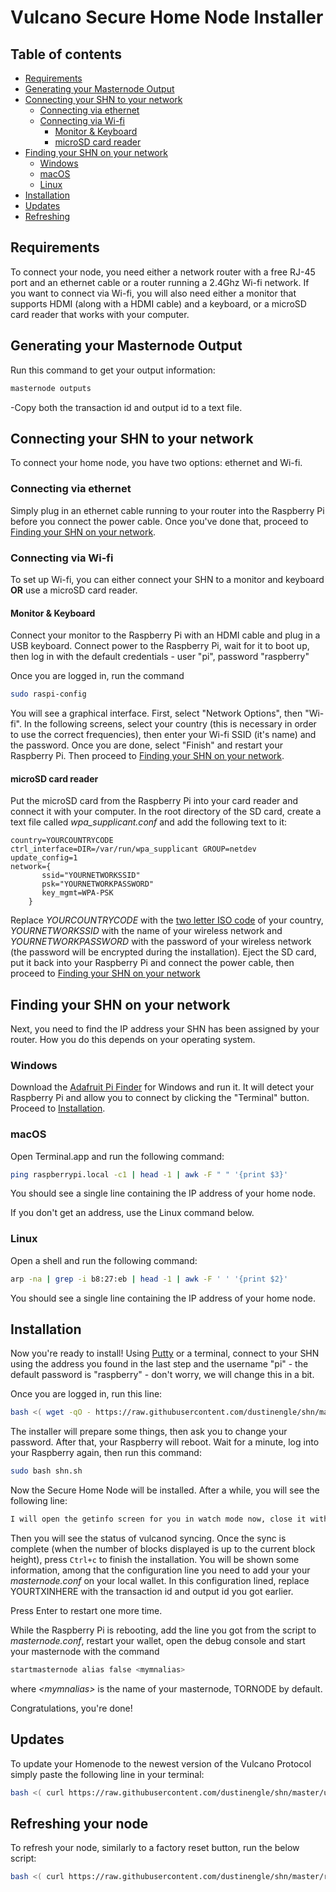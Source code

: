 # Vulcano Secure Home Node Installer

## Table of contents

- [Requirements](#requirements)
- [Generating your Masternode Output](#generating-your-masternode-output)
- [Connecting your SHN to your network](#connecting-your-shn-to-your-network)
  - [Connecting via ethernet](#connecting-via-ethernet)
  - [Connecting via Wi-fi](#connecting-via-wi-fi)
    - [Monitor & Keyboard](#monitor---keyboard)
    - [microSD card reader](#microsd-card-reader)
- [Finding your SHN on your network](#finding-your-shn-on-your-network)
  - [Windows](#windows)
  - [macOS](#macos)
  - [Linux](#linux)
- [Installation](#installation)
- [Updates](#updates)
- [Refreshing](#refreshing-your-node)

## Requirements

To connect your node, you need either a network router with a free RJ-45 port and an ethernet cable or a router running a 2.4Ghz Wi-fi network. If you want to connect via Wi-fi, you will also need either a monitor that supports HDMI (along with a HDMI cable) and a keyboard, or a microSD card reader that works with your computer.

## Generating your Masternode Output

Run this command to get your output information:

```bash
masternode outputs
```

-Copy both the transaction id and output id to a text file.

## Connecting your SHN to your network

To connect your home node, you have two options: ethernet and Wi-fi.

### Connecting via ethernet

Simply plug in an ethernet cable running to your router into the Raspberry Pi before you connect the power cable. Once you've done that, proceed to [Finding your SHN on your network](#finding-your-shn-on-your-network).

### Connecting via Wi-fi

To set up Wi-fi, you can either connect your SHN to a monitor and keyboard **OR** use a microSD card reader.

#### Monitor & Keyboard

Connect your monitor to the Raspberry Pi with an HDMI cable and plug in a USB keyboard. Connect power to the Raspberry Pi, wait for it to boot up, then log in with the default credentials - user "pi", password "raspberry"

Once you are logged in, run the command

```bash
sudo raspi-config
```

You will see a graphical interface. First, select "Network Options", then "Wi-fi". In the following screens, select your country (this is necessary in order to use the correct frequencies), then enter your Wi-fi SSID (it's name) and the password. Once you are done, select "Finish" and restart your Raspberry Pi. Then proceed to [Finding your SHN on your network](#finding-your-shn-on-your-network).

#### microSD card reader

Put the microSD card from the Raspberry Pi into your card reader and connect it with your computer. In the root directory of the SD card, create a text file called _wpa_supplicant.conf_ and add the following text to it:

```text
country=YOURCOUNTRYCODE
ctrl_interface=DIR=/var/run/wpa_supplicant GROUP=netdev update_config=1
network={
       ssid="YOURNETWORKSSID"
       psk="YOURNETWORKPASSWORD"
       key_mgmt=WPA-PSK
    }
```

Replace _YOURCOUNTRYCODE_ with the [two letter ISO code](https://en.wikipedia.org/wiki/ISO_3166-1#Current_codes) of your country, _YOURNETWORKSSID_ with the name of your wireless network and _YOURNETWORKPASSWORD_ with the password of your wireless network (the password will be encrypted during the installation). Eject the SD card, put it back into your Raspberry Pi and connect the power cable, then proceed to [Finding your SHN on your network](#finding-your-shn-on-your-network)

## Finding your SHN on your network

Next, you need to find the IP address your SHN has been assigned by your router. How you do this depends on your operating system.

### Windows

Download the [Adafruit Pi Finder](https://github.com/adafruit/Adafruit-Pi-Finder/releases) for Windows and run it. It will detect your Raspberry Pi and allow you to connect by clicking the "Terminal" button. Proceed to [Installation](#installation).

### macOS

Open Terminal.app and run the following command:

```bash
ping raspberrypi.local -c1 | head -1 | awk -F " " '{print $3}'
```

You should see a single line containing the IP address of your home node.

If you don't get an address, use the Linux command below.

### Linux

Open a shell and run the following command:

```bash
arp -na | grep -i b8:27:eb | head -1 | awk -F ' ' '{print $2}'
```

You should see a single line containing the IP address of your home node.

## Installation

Now you're ready to install! Using [Putty](https://www.putty.org/) or a terminal, connect to your SHN using the address you found in the last step and the username "pi" - the default password is "raspberry" - don't worry, we will change this in a bit.

Once you are logged in, run this line:

```bash
bash <( wget -qO - https://raw.githubusercontent.com/dustinengle/shn/master/prepare.sh )
```

The installer will prepare some things, then ask you to change your password. After that, your Raspberry will reboot.
Wait for a minute, log into your Raspberry again, then run this command:

```bash
sudo bash shn.sh
```

Now the Secure Home Node will be installed. After a while, you will see the following line:

```bash
I will open the getinfo screen for you in watch mode now, close it with CTRL + C once we are fully synced.
```

Then you will see the status of vulcanod syncing. Once the sync is complete (when the number of blocks displayed is up to the current block height), press `Ctrl+c` to finish the installation. You will be shown some information, among that the configuration line you need to add your your _masternode.conf_ on your local wallet. In this configuration lined, replace YOURTXINHERE with the transaction id and output id you got earlier.

Press Enter to restart one more time.

While the Raspberry Pi is rebooting, add the line you got from the script to _masternode.conf_, restart your wallet, open the debug console and start your masternode with the command

```bash
startmasternode alias false <mymnalias>
```

where _<mymnalias\>_ is the name of your masternode, TORNODE by default.

Congratulations, you're done!

## Updates

To update your Homenode to the newest version of the Vulcano Protocol simply paste the following line in your terminal:

```bash
bash <( curl https://raw.githubusercontent.com/dustinengle/shn/master/update.sh )
```

## Refreshing your node

To refresh your node, similarly to a factory reset button, run the below script:

```bash
bash <( curl https://raw.githubusercontent.com/dustinengle/shn/master/refresh.sh )
```
